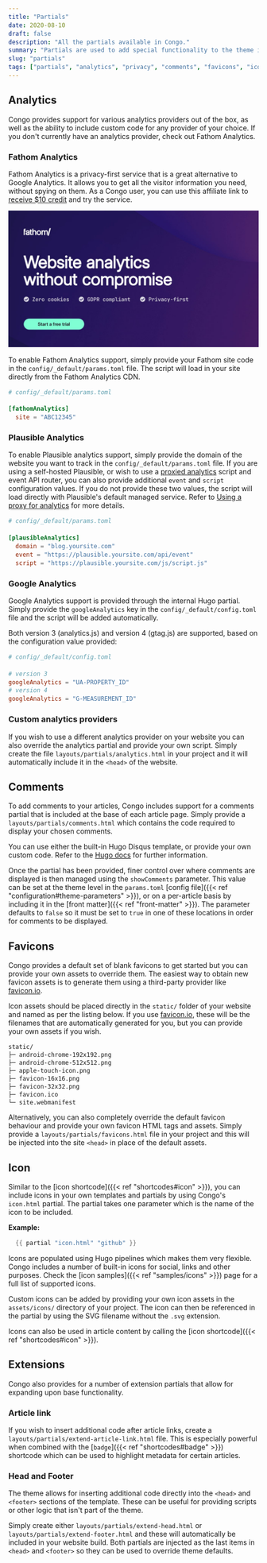 ```yaml
---
title: "Partials"
date: 2020-08-10
draft: false
description: "All the partials available in Congo."
summary: "Partials are used to add special functionality to the theme including analytics, comments, favicons, custom scripts and more."
slug: "partials"
tags: ["partials", "analytics", "privacy", "comments", "favicons", "icon", "docs"]
---
```


## Analytics

Congo provides support for various analytics providers out of the box, as well as the ability to include custom code for any provider of your choice. If you don't currently have an analytics provider, check out Fathom Analytics.

### Fathom Analytics

Fathom Analytics is a privacy-first service that is a great alternative to Google Analytics. It allows you to get all the visitor information you need, without spying on them. As a Congo user, you can use this affiliate link to [receive $10 credit](https://usefathom.com/ref/RLAJSV) and try the service.

[![Fathom Analytics. Website analytics without compromise. Zero cookies, GDPR compliant, and privacy-first. Start a free trial.](fathom-analytics.jpg)](https://usefathom.com/ref/RLAJSV)

To enable Fathom Analytics support, simply provide your Fathom site code in the `config/_default/params.toml` file. The script will load in your site directly from the Fathom Analytics CDN.

```toml
# config/_default/params.toml

[fathomAnalytics]
  site = "ABC12345"
```

### Plausible Analytics

To enable Plausible analytics support, simply provide the domain of the website you want to track in the `config/_default/params.toml` file. If you are using a self-hosted Plausible, or wish to use a [proxied analytics](https://plausible.io/docs/proxy/introduction) script and event API router, you can also provide additional `event` and `script` configuration values. If you do not provide these two values, the script will load directly with Plausible's default managed service. Refer to [Using a proxy for analytics](https://plausible.io/docs/proxy/introduction) for more details.

```toml
# config/_default/params.toml

[plausibleAnalytics]
  domain = "blog.yoursite.com"
  event = "https://plausible.yoursite.com/api/event"
  script = "https://plausible.yoursite.com/js/script.js"
```

### Google Analytics

Google Analytics support is provided through the internal Hugo partial. Simply provide the `googleAnalytics` key in the `config/_default/config.toml` file and the script will be added automatically.

Both version 3 (analytics.js) and version 4 (gtag.js) are supported, based on the configuration value provided:

```toml
# config/_default/config.toml

# version 3
googleAnalytics = "UA-PROPERTY_ID"
# version 4
googleAnalytics = "G-MEASUREMENT_ID"
```

### Custom analytics providers

If you wish to use a different analytics provider on your website you can also override the analytics partial and provide your own script. Simply create the file `layouts/partials/analytics.html` in your project and it will automatically include it in the `<head>` of the website.

## Comments

To add comments to your articles, Congo includes support for a comments partial that is included at the base of each article page. Simply provide a `layouts/partials/comments.html` which contains the code required to display your chosen comments.

You can use either the built-in Hugo Disqus template, or provide your own custom code. Refer to the [Hugo docs](https://gohugo.io/content-management/comments/) for further information.

Once the partial has been provided, finer control over where comments are displayed is then managed using the `showComments` parameter. This value can be set at the theme level in the `params.toml` [config file]({{< ref "configuration#theme-parameters" >}}), or on a per-article basis by including it in the [front matter]({{< ref "front-matter" >}}). The parameter defaults to `false` so it must be set to `true` in one of these locations in order for comments to be displayed.

## Favicons

Congo provides a default set of blank favicons to get started but you can provide your own assets to override them. The easiest way to obtain new favicon assets is to generate them using a third-party provider like [favicon.io](https://favicon.io).

Icon assets should be placed directly in the `static/` folder of your website and named as per the listing below. If you use [favicon.io](https://favicon.io), these will be the filenames that are automatically generated for you, but you can provide your own assets if you wish.

```shell
static/
├─ android-chrome-192x192.png
├─ android-chrome-512x512.png
├─ apple-touch-icon.png
├─ favicon-16x16.png
├─ favicon-32x32.png
├─ favicon.ico
└─ site.webmanifest
```

Alternatively, you can also completely override the default favicon behaviour and provide your own favicon HTML tags and assets. Simply provide a `layouts/partials/favicons.html` file in your project and this will be injected into the site `<head>` in place of the default assets.

## Icon

Similar to the [icon shortcode]({{< ref "shortcodes#icon" >}}), you can include icons in your own templates and partials by using Congo's `icon.html` partial. The partial takes one parameter which is the name of the icon to be included.

**Example:**

```go
  {{ partial "icon.html" "github" }}
```

Icons are populated using Hugo pipelines which makes them very flexible. Congo includes a number of built-in icons for social, links and other purposes. Check the [icon samples]({{< ref "samples/icons" >}}) page for a full list of supported icons.

Custom icons can be added by providing your own icon assets in the `assets/icons/` directory of your project. The icon can then be referenced in the partial by using the SVG filename without the `.svg` extension.

Icons can also be used in article content by calling the [icon shortcode]({{< ref "shortcodes#icon" >}}).

## Extensions

Congo also provides for a number of extension partials that allow for expanding upon base functionality.

### Article link

If you wish to insert additional code after article links, create a `layouts/partials/extend-article-link.html` file. This is especially powerful when combined with the [`badge`]({{< ref "shortcodes#badge" >}}) shortcode which can be used to highlight metadata for certain articles.

### Head and Footer

The theme allows for inserting additional code directly into the `<head>` and `<footer>` sections of the template. These can be useful for providing scripts or other logic that isn't part of the theme.

Simply create either `layouts/partials/extend-head.html` or `layouts/partials/extend-footer.html` and these will automatically be included in your website build. Both partials are injected as the last items in `<head>` and `<footer>` so they can be used to override theme defaults.
